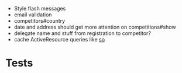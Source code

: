 * Style flash messages
* email validation
* competitors#country
* date and address should get more attention on competitions#show
* delegate name and stuff from registration to competitor?
* cache ActiveResource queries like [so](http://injectisforwizards.com/blog/read-through-caching-of-activeresource/)

Tests
=====